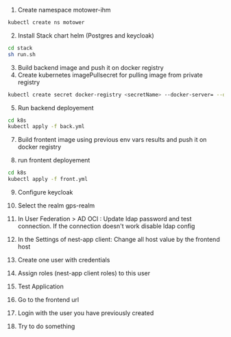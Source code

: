 1. Create namespace motower-ihm
```bash
kubectl create ns motower
```
2. Install Stack chart helm (Postgres and keycloak)
```bash
cd stack
sh run.sh
```

3. Build backend image and push it on docker registry
4. Create kubernetes imagePullsecret for pulling image from private registry
```bash
kubectl create secret docker-registry <secretName> --docker-server= --docker-user= --docker-password=
```

5. Run backend deployement
```bash
cd k8s
kubectl apply -f back.yml
```

7. Build frontent image using previous env vars results and push it on docker registry

8. run frontent deployement
```bash
cd k8s
kubectl apply -f front.yml
```
9. Configure keycloak
  1. Select the realm gps-realm
  2. In User Federation > AD OCI : Update ldap password and test connection.
    If the connection doesn't work disable ldap config
  3. In the Settings of nest-app client: Change all host value by the frontend host
  4. Create one user with credentials
  5. Assign roles (nest-app client roles) to this user

10. Test Application
  1. Go to the frontend url
  2. Login with the user you have previously created
  3. Try to do something
